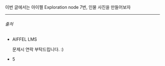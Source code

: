 이번 글에서는 아이펠 Exploration node 7번, 인물 사진을 만들어보자 















------

###### 출처

- AIFFEL LMS 

  문제시 연락 부탁드립니다. :)

- 5
